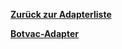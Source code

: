 [**Zurück zur Adapterliste**](/adapterref/adapterliste.md)

[**Botvac-Adapter**](/adapterref/docs/iobroker.botvac/de/README.md)